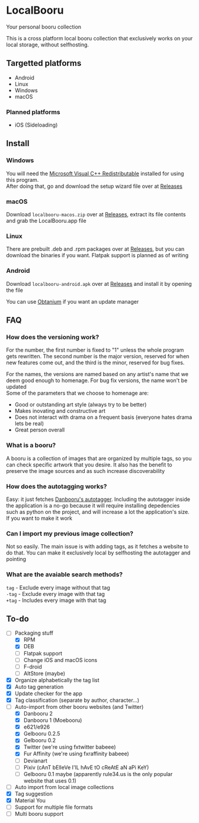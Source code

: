# LocalBooru
Your personal booru collection

This is a cross platform local booru collection that exclusively works on your local storage, without selfhosting.

## Targetted platforms
- Android
- Linux
- Windows
- macOS

### Planned platforms
- iOS (Sideloading)

## Install
### Windows
You will need the [Microsoft Visual C++ Redistributable](https://aka.ms/vs/17/release/vc_redist.x64.exe) installed for using this program.  
After doing that, go and download the setup wizard file over at [Releases](https://github.com/resucutie/localbooru/releases/latest)

### macOS
Download `localbooru-macos.zip` over at [Releases](https://github.com/resucutie/localbooru/releases/latest), extract its file contents and grab the LocalBooru.app file

### Linux
There are prebuilt .deb and .rpm packages over at [Releases](https://github.com/resucutie/localbooru/releases/latest), but you can download the binaries if you want. Flatpak support is planned as of writing

### Android
Download `localbooru-android.apk` over at [Releases](https://github.com/resucutie/localbooru/releases/latest) and install it by opening the file

You can use [Obtanium](https://github.com/ImranR98/Obtainium) if you want an update manager


## FAQ
### How does the versioning work?
For the number, the first number is fixed to "1" unless the whole program gets rewritten. The second number is the major version, reserved for when new features come out, and the third is the minor, reserved for bug fixes.

For the names, the versions are named based on any artist's name that we deem good enough to homenage. For bug fix versions, the name won't be updated  
Some of the parameters that we choose to homenage are:
- Good or outstanding art style (always try to be better)
- Makes inovating and constructive art
- Does not interact with drama on a frequent basis (everyone hates drama lets be real)
- Great person overall

### What is a booru?
A booru is a collection of images that are organized by multiple tags, so you can check specific artwork that you desire. It also has the benefit to preserve the image sources and as such increase discoverability

### How does the autotagging works?
Easy: it just fetches [Danbooru's autotagger](https://autotagger.donmai.us/). Including the autotagger inside the application is a no-go because it will require installing depedencies such as python on the project, and will increase a lot the application's size. If you want to make it work

### Can I import my previous image collection?
Not so easily. The main issue is with adding tags, as it fetches a website to do that. You can make it exclusively local by selfhosting the autotagger and pointing

### What are the avaiable search methods?
`tag` - Exclude every image without that tag  
`-tag` - Exclude every image with that tag  
`+tag` - Includes every image with that tag  

## To-do
- [ ] Packaging stuff
    - [x] RPM
    - [x] DEB
    - [ ] Flatpak support
    - [ ] Change iOS and macOS icons
    - [ ] F-droid
    - [ ] AltStore (maybe)
- [x] Organize alphabetically the tag list
- [x] Auto tag generation
- [x] Update checker for the app
- [x] Tag classification (separate by author, character...)
- [ ] Auto-import from other booru websites (and Twitter)
    - [x] Danbooru 2
    - [x] Danbooru 1 (Moebooru)
    - [x] e621/e926
    - [x] Gelbooru 0.2.5
    - [x] Gelbooru 0.2
    - [x] Twitter (we're using fxtwitter babeee)
    - [x] Fur Affinity (we're using fxraffinity babeee)
    - [ ] Devianart
    - [ ] Pixiv (cAnT bElIeVe I'lL hAvE tO cReAtE aN aPi KeY)
    - [ ] Gelbooru 0.1 maybe (apparently rule34.us is the only popular website that uses 0.1)
- [ ] Auto import from local image collections
- [x] Tag suggestion
- [x] Material You
- [ ] Support for multiple file formats
- [ ] Multi booru support